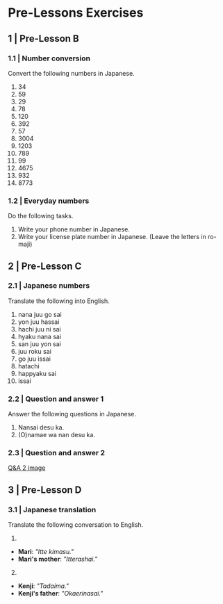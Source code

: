# Pre-Lessons Exercises

## 1 | Pre-Lesson B

### 1.1 | Number conversion

Convert the following numbers in Japanese.

1. 34
2. 59
3. 29
4. 78
5. 120
6. 392
7. 57
8. 3004
9. 1203
10. 789
11. 99
12. 4675
13. 932
14. 8773

### 1.2 | Everyday numbers

Do the following tasks.

1. Write your phone number in Japanese.
2. Write your license plate number in Japanese. (Leave the letters in ro-maji)

## 2 | Pre-Lesson C

### 2.1 | Japanese numbers

Translate the following into English.

1. nana juu go sai
2. yon juu hassai
3. hachi juu ni sai
4. hyaku nana sai
5. san juu yon sai
6. juu roku sai
7. go juu issai
8. hatachi
9. happyaku sai
10. issai

### 2.2 | Question and answer 1

Answer the following questions in Japanese.

1. Nansai desu ka.
2. (O)namae wa nan desu ka.

### 2.3 | Question and answer 2

[Q&A 2 image](images/l0.jpg)

## 3 | Pre-Lesson D

### 3.1 | Japanese translation

Translate the following conversation to English.

1.

- **Mari**: _"Itte kimasu."_
- **Mari's mother**: _"Itterashai."_

2.

- **Kenji**: _"Tadaima."_
- **Kenji's father**: _"Okaerinasai."_
